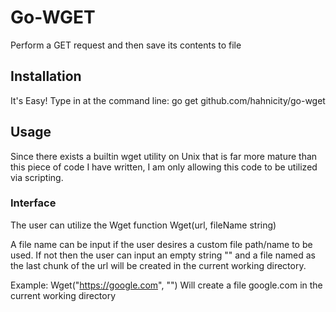 # Go-WGET
Perform a GET request and then save its contents to file

## Installation
It's Easy! Type in at the command line:
        go get github.com/hahnicity/go-wget

## Usage
Since there exists a builtin wget utility on Unix that is far more mature than this 
piece of code I have written, I am only allowing this code to be utilized via scripting.

### Interface
The user can utilize the Wget function
        Wget(url, fileName string)

A file name can be input if the user desires a custom file path/name to be used. If not
then the user can input an empty string "" and a file named as the last chunk of the url 
will be created in the current working directory. 

Example:
        Wget("https://google.com", "")
Will create a file google.com in the current working directory

